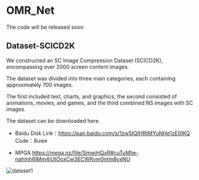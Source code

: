 # OMR_Net

The code will be released soon

## Dataset-SCICD2K

We constructed an SC Image Compression Dataset (SCICD2K), encompassing over 2000 screen content images. 

The dataset was divided into three main categories, each containing approximately 700 images. 

The first included text, charts, and graphics, the second consisted of animations, movies, and games, and the third combined NS images with SC images.

The dataset can be downloaded here.

- Baidu Disk
Link：https://pan.baidu.com/s/1zw5IQIHRtMYuNHe1zE0IKQ 
Code：8uwe

- MPGA
https://mega.nz/file/SmwiHQxR#cuTuMlie-nahmh6lMm4iUtOoxCw3ECWRvm0ntm8yxNU


![dataset1](https://sunshineski.oss-cn-beijing.aliyuncs.com/img/202405232258868.png)

